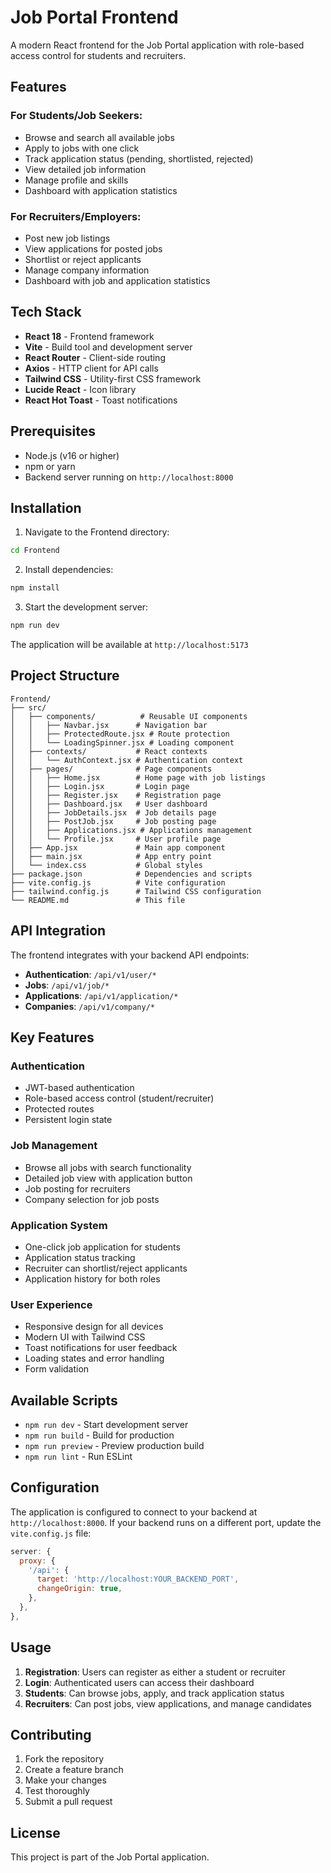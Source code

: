# Job Portal Frontend

A modern React frontend for the Job Portal application with role-based access control for students and recruiters.

## Features

### For Students/Job Seekers:
- Browse and search all available jobs
- Apply to jobs with one click
- Track application status (pending, shortlisted, rejected)
- View detailed job information
- Manage profile and skills
- Dashboard with application statistics

### For Recruiters/Employers:
- Post new job listings
- View applications for posted jobs
- Shortlist or reject applicants
- Manage company information
- Dashboard with job and application statistics

## Tech Stack

- **React 18** - Frontend framework
- **Vite** - Build tool and development server
- **React Router** - Client-side routing
- **Axios** - HTTP client for API calls
- **Tailwind CSS** - Utility-first CSS framework
- **Lucide React** - Icon library
- **React Hot Toast** - Toast notifications

## Prerequisites

- Node.js (v16 or higher)
- npm or yarn
- Backend server running on `http://localhost:8000`

## Installation

1. Navigate to the Frontend directory:
```bash
cd Frontend
```

2. Install dependencies:
```bash
npm install
```

3. Start the development server:
```bash
npm run dev
```

The application will be available at `http://localhost:5173`

## Project Structure

```
Frontend/
├── src/
│   ├── components/          # Reusable UI components
│   │   ├── Navbar.jsx      # Navigation bar
│   │   ├── ProtectedRoute.jsx # Route protection
│   │   └── LoadingSpinner.jsx # Loading component
│   ├── contexts/           # React contexts
│   │   └── AuthContext.jsx # Authentication context
│   ├── pages/              # Page components
│   │   ├── Home.jsx        # Home page with job listings
│   │   ├── Login.jsx       # Login page
│   │   ├── Register.jsx    # Registration page
│   │   ├── Dashboard.jsx   # User dashboard
│   │   ├── JobDetails.jsx  # Job details page
│   │   ├── PostJob.jsx     # Job posting page
│   │   ├── Applications.jsx # Applications management
│   │   └── Profile.jsx     # User profile page
│   ├── App.jsx             # Main app component
│   ├── main.jsx            # App entry point
│   └── index.css           # Global styles
├── package.json            # Dependencies and scripts
├── vite.config.js          # Vite configuration
├── tailwind.config.js      # Tailwind CSS configuration
└── README.md               # This file
```

## API Integration

The frontend integrates with your backend API endpoints:

- **Authentication**: `/api/v1/user/*`
- **Jobs**: `/api/v1/job/*`
- **Applications**: `/api/v1/application/*`
- **Companies**: `/api/v1/company/*`

## Key Features

### Authentication
- JWT-based authentication
- Role-based access control (student/recruiter)
- Protected routes
- Persistent login state

### Job Management
- Browse all jobs with search functionality
- Detailed job view with application button
- Job posting for recruiters
- Company selection for job posts

### Application System
- One-click job application for students
- Application status tracking
- Recruiter can shortlist/reject applicants
- Application history for both roles

### User Experience
- Responsive design for all devices
- Modern UI with Tailwind CSS
- Toast notifications for user feedback
- Loading states and error handling
- Form validation

## Available Scripts

- `npm run dev` - Start development server
- `npm run build` - Build for production
- `npm run preview` - Preview production build
- `npm run lint` - Run ESLint

## Configuration

The application is configured to connect to your backend at `http://localhost:8000`. If your backend runs on a different port, update the `vite.config.js` file:

```javascript
server: {
  proxy: {
    '/api': {
      target: 'http://localhost:YOUR_BACKEND_PORT',
      changeOrigin: true,
    },
  },
},
```

## Usage

1. **Registration**: Users can register as either a student or recruiter
2. **Login**: Authenticated users can access their dashboard
3. **Students**: Can browse jobs, apply, and track application status
4. **Recruiters**: Can post jobs, view applications, and manage candidates

## Contributing

1. Fork the repository
2. Create a feature branch
3. Make your changes
4. Test thoroughly
5. Submit a pull request

## License

This project is part of the Job Portal application. 